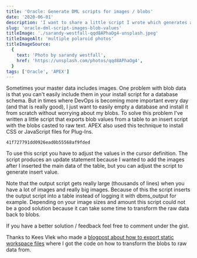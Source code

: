 ```yaml
---
title: 'Oracle: Generate DML scripts for images / blobs'
date: '2020-06-01'
description: 'I want to share a little script I wrote which generates a DML scripts for blob values like images. The output script can be used in your schema install script with your other master data.'
slug: 'oracle-dml-script-images-blob-values'
titleImage: './sarandy-westfall-qqd8APhaOg4-unsplash.jpeg'
titleImageAlt: 'multiple polaroid photos'
titleImageSource:
  {
    text: 'Photo by sarandy westfall',
    href: 'https://unsplash.com/photos/qqd8APhaOg4',
  }
tags: ['Oracle', 'APEX']
---
```


Sometimes your master data includes images. One problem with blob data is that you can't easily include them in your install script for a database schema. But in times where DevOps is becoming more important every day (and that is really good), I just want to easily empty a database and install it from scratch without worrying about my blobs. To solve this problem I've written a little script that exports blob values from a table to an insert script with the blobs casted to raw text. APEX also used this technique to install CSS or JavaScript files for Plug-Ins.

```gist
41f727791dd0926ead0b55568af9fded
```

To use this script you have to adjust the values in the cursor definition. The script produces an update statement because I wanted to add the images after I inserted the main data of the table, but you can adjust the script to generate insert value.

Note that the output script gets really large (thousands of lines) when you have a lot of images and really big images. Because of this the script inserts the output script into a table instead of logging it with dbms_output for example. Depending on your image sizes and amount this script could not be a good solution because it can take some time to transform the raw data back to blobs.

If you have a better solution / feedback feel free to comment under the gist.

Thanks to Kees Vlek who made a [blogpost about how to export static workspace files](https://orcado.eu/export-static-workspace-files-in-apex5/) where I got the code on how to transform the blobs to raw data from.
